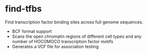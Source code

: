 # find-tfbs

Find transcription factor binding sites across full genome sequences.

- BCF format support
- Scans the open chromatin regions of different cell types and any number of HOCOMOCO transcription factor motifs
- Generates a VCF file for association testing
